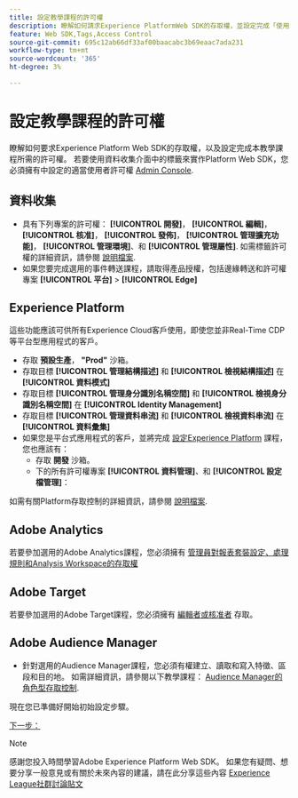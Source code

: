 ```yaml
---
title: 設定教學課程的許可權
description: 瞭解如何請求Experience PlatformWeb SDK的存取權，並設定完成「使用Web SDK實作Adobe Experience Cloud」教學課程所需的許可權。
feature: Web SDK,Tags,Access Control
source-git-commit: 695c12ab66df33af00baacabc3b69eaac7ada231
workflow-type: tm+mt
source-wordcount: '365'
ht-degree: 3%

---
```


# 設定教學課程的許可權

瞭解如何要求Experience Platform Web SDK的存取權，以及設定完成本教學課程所需的許可權。 若要使用資料收集介面中的標籤來實作Platform Web SDK，您必須擁有中設定的適當使用者許可權 [Admin Console](https://adminconsole.adobe.com).

## 資料收集

* 具有下列專案的許可權： **[!UICONTROL 開發]**， **[!UICONTROL 編輯]**， **[!UICONTROL 核准]**， **[!UICONTROL 發佈]**， **[!UICONTROL 管理擴充功能]**， **[!UICONTROL 管理環境]**、和 **[!UICONTROL 管理屬性]**. 如需標籤許可權的詳細資訊，請參閱 [說明檔案](https://experienceleague.adobe.com/docs/experience-platform/tags/admin/user-permissions.html).
* 如果您要完成選用的事件轉送課程，請取得產品授權，包括邊緣轉送和許可權專案 **[!UICONTROL 平台]** > **[!UICONTROL Edge]**

## Experience Platform

這些功能應該可供所有Experience Cloud客戶使用，即使您並非Real-Time CDP等平台型應用程式的客戶。

* 存取 **預設生產**， **&quot;Prod&quot;** 沙箱。
* 存取目標 **[!UICONTROL 管理結構描述]** 和 **[!UICONTROL 檢視結構描述]** 在 **[!UICONTROL 資料模式]**
* 存取目標 **[!UICONTROL 管理身分識別名稱空間]** 和 **[!UICONTROL 檢視身分識別名稱空間]** 在 **[!UICONTROL Identity Management]**
* 存取目標 **[!UICONTROL 管理資料串流]** 和 **[!UICONTROL 檢視資料串流]** 在 **[!UICONTROL 資料彙集]**
* 如果您是平台式應用程式的客戶，並將完成 [設定Experience Platform](setup-experience-platform.md) 課程，您也應該有：
   * 存取 **開發** 沙箱。
   * 下的所有許可權專案 **[!UICONTROL 資料管理]**、和 **[!UICONTROL 設定檔管理]**：


如需有關Platform存取控制的詳細資訊，請參閱 [說明檔案](https://experienceleague.adobe.com/docs/experience-platform/access-control/home.html?lang=zh-Hant).

## Adobe Analytics

若要參加選用的Adobe Analytics課程，您必須擁有 [管理員對報表套裝設定、處理規則和Analysis Workspace的存取權](https://experienceleague.adobe.com/docs/analytics/admin/admin-console/home.html?lang=zh-Hant)

## Adobe Target

若要參加選用的Adobe Target課程，您必須擁有 [編輯者或核准者](https://experienceleague.adobe.com/docs/target/using/administer/manage-users/enterprise/properties-overview.html#section_8C425E43E5DD4111BBFC734A2B7ABC80) 存取。

## Adobe Audience Manager

* 針對選用的Audience Manager課程，您必須有權建立、讀取和寫入特徵、區段和目的地。 如需詳細資訊，請參閱以下教學課程： [Audience Manager的角色型存取控制](https://experienceleague.adobe.com/docs/audience-manager-learn/tutorials/setup-and-admin/user-management/setting-permissions-with-role-based-access-control.html?lang=en).

現在您已準備好開始初始設定步驟。

[下一步： ](configure-schemas.md)

>[!NOTE]
>
>感謝您投入時間學習Adobe Experience Platform Web SDK。 如果您有疑問、想要分享一般意見或有關於未來內容的建議，請在此分享這些內容 [Experience League社群討論貼文](https://experienceleaguecommunities.adobe.com/t5/adobe-experience-platform-launch/tutorial-discussion-implement-adobe-experience-cloud-with-web/td-p/444996)
